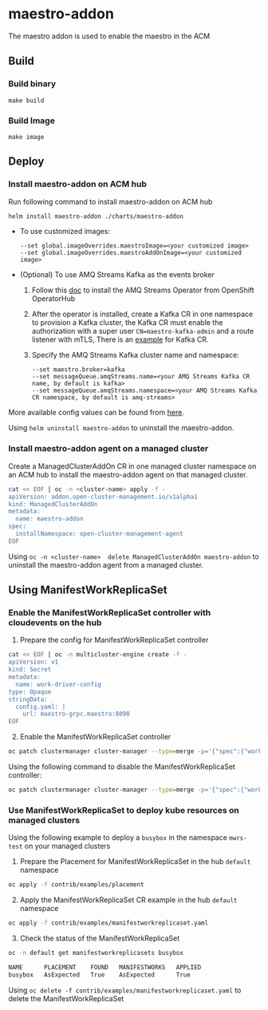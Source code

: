 # maestro-addon

The maestro addon is used to enable the maestro in the ACM

## Build

### Build binary

```
make build
```

### Build Image

```
make image
```

## Deploy

### Install maestro-addon on ACM hub

Run following command to install maestro-addon on ACM hub

```sh
helm install maestro-addon ./charts/maestro-addon
```

- To use customized images:

  ```
  --set global.imageOverrides.maestroImage=<your customized image>
  --set global.imageOverrides.maestroAddOnImage=<your customized image>
  ```

- (Optional) To use AMQ Streams Kafka as the events broker

  1. Follow this [doc](https://access.redhat.com/documentation/en-us/red_hat_amq_streams/2.6/html/deploying_and_managing_amq_streams_on_openshift/operator-hub-str#proc-deploying-cluster-operator-hub-str) to install the AMQ Streams Operator from OpenShift OperatorHub
  2. After the operator is installed, create a Kafka CR in one namespace to provision a Kafka cluster, the Kafka CR must enable the authorization with a super user `CN=maestro-kafka-admin` and a route listener with mTLS, There is an [example](contrib/examples/kafka-cr.yaml) for Kafka CR.
  3. Specify the AMQ Streams Kafka cluster name and namespace:

      ```
      --set maestro.broker=kafka
      --set messageQueue.amqStreams.name=<your AMQ Streams Kafka CR name, by default is kafka>
      --set messageQueue.amqStreams.namespace=<your AMQ Streams Kafka CR namespace, by default is amq-streams>
      ```

More available config values can be found from [here](charts/maestro-addon/values.yaml).

Using `helm uninstall maestro-addon` to uninstall the maestro-addon.

### Install maestro-addon agent on a managed cluster

Create a ManagedClusterAddOn CR in one managed cluster namespace on an ACM hub to install the maestro-addon agent on that managed cluster.

```sh
cat << EOF | oc -n <cluster-name> apply -f -
apiVersion: addon.open-cluster-management.io/v1alpha1
kind: ManagedClusterAddOn
metadata:
  name: maestro-addon
spec:
  installNamespace: open-cluster-management-agent
EOF
```

Using `oc -n <cluster-name>  delete ManagedClusterAddOn maestro-addon` to uninstall the maestro-addon agent from a managed cluster.

## Using ManifestWorkReplicaSet

### Enable the ManifestWorkReplicaSet controller with cloudevents on the hub

1. Prepare the config for ManifestWorkReplicaSet controller

```sh
cat << EOF | oc -n multicluster-engine create -f -
apiVersion: v1
kind: Secret
metadata:
  name: work-driver-config
type: Opaque
stringData:
  config.yaml: |
    url: maestro-grpc.maestro:8090
EOF
```

2. Enable the ManifestWorkReplicaSet controller

```sh
oc patch clustermanager cluster-manager --type=merge -p='{"spec":{"workConfiguration":{"workDriver":"grpc","featureGates":[{"feature":"CloudEventsDrivers","mode":"Enable"},{"feature":"ManifestWorkReplicaSet","mode":"Enable"}]}}}'
```

Using the following command to disable the ManifestWorkReplicaSet controller:

```sh
oc patch clustermanager cluster-manager --type=merge -p='{"spec":{"workConfiguration":{"featureGates":[{"feature":"CloudEventsDrivers","mode":"Disable"},{"feature":"ManifestWorkReplicaSet","mode":"Disable"}]}}}'
```

### Use ManifestWorkReplicaSet to deploy kube resources on managed clusters

Using the following example to deploy a `busybox` in the namespace `mwrs-test` on your managed clusters

1. Prepare the Placement for ManifestWorkReplicaSet in the hub `default` namespace

```sh
oc apply -f contrib/examples/placement
```

2. Apply the ManifestWorkReplicaSet CR example in the hub `default` namespace

```sh
oc apply -f contrib/examples/manifestworkreplicaset.yaml
```

3. Check the status of the ManifestWorkReplicaSet

```sh
oc -n default get manifestworkreplicasets busybox

NAME      PLACEMENT    FOUND   MANIFESTWORKS   APPLIED
busybox   AsExpected   True    AsExpected      True
```

Using `oc delete -f contrib/examples/manifestworkreplicaset.yaml` to delete the ManifestWorkReplicaSet
